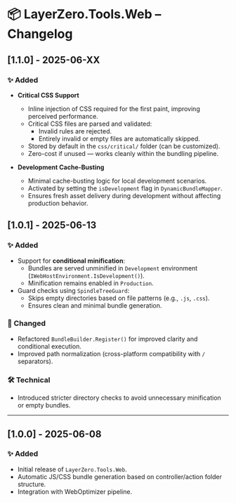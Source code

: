 # 📦 LayerZero.Tools.Web – Changelog

## [1.1.0] - 2025-06-XX

### ✨ Added

- **Critical CSS Support**
  - Inline injection of CSS required for the first paint, improving perceived performance.
  - Critical CSS files are parsed and validated:
    - Invalid rules are rejected.
    - Entirely invalid or empty files are automatically skipped.
  - Stored by default in the `css/critical/` folder (can be customized).
  - Zero-cost if unused — works cleanly within the bundling pipeline.

- **Development Cache-Busting**
  - Minimal cache-busting logic for local development scenarios.
  - Activated by setting the `isDevelopment` flag in `DynamicBundleMapper`.
  - Ensures fresh asset delivery during development without affecting production behavior.

## [1.0.1] - 2025-06-13

### ✨ Added
- Support for **conditional minification**:
  - Bundles are served unminified in `Development` environment (`IWebHostEnvironment.IsDevelopment()`).
  - Minification remains enabled in `Production`.
- Guard checks using `SpindleTreeGuard`:
  - Skips empty directories based on file patterns (e.g., `.js`, `.css`).
  - Ensures clean and minimal bundle generation.

### 🔧 Changed
- Refactored `BundleBuilder.Register()` for improved clarity and conditional execution.
- Improved path normalization (cross-platform compatibility with `/` separators).

### 🛠️ Technical
- Introduced stricter directory checks to avoid unnecessary minification or empty bundles.

---

## [1.0.0] - 2025-06-08

### ✨ Added
- Initial release of `LayerZero.Tools.Web`.
- Automatic JS/CSS bundle generation based on controller/action folder structure.
- Integration with WebOptimizer pipeline.